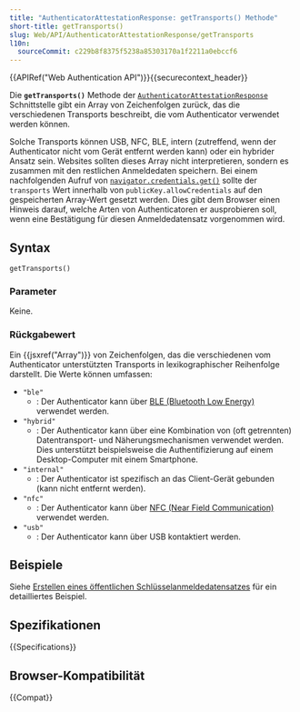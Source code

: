 ```yaml
---
title: "AuthenticatorAttestationResponse: getTransports() Methode"
short-title: getTransports()
slug: Web/API/AuthenticatorAttestationResponse/getTransports
l10n:
  sourceCommit: c229b8f8375f5238a85303170a1f2211a0ebccf6
---
```


{{APIRef("Web Authentication API")}}{{securecontext_header}}

Die **`getTransports()`** Methode der [`AuthenticatorAttestationResponse`](/de/docs/Web/API/AuthenticatorAttestationResponse) Schnittstelle gibt ein Array von Zeichenfolgen zurück, das die verschiedenen Transports beschreibt, die vom Authenticator verwendet werden können.

Solche Transports können USB, NFC, BLE, intern (zutreffend, wenn der Authenticator nicht vom Gerät entfernt werden kann) oder ein hybrider Ansatz sein. Websites sollten dieses Array nicht interpretieren, sondern es zusammen mit den restlichen Anmeldedaten speichern. Bei einem nachfolgenden Aufruf von [`navigator.credentials.get()`](/de/docs/Web/API/CredentialsContainer/get) sollte der `transports` Wert innerhalb von `publicKey.allowCredentials` auf den gespeicherten Array-Wert gesetzt werden. Dies gibt dem Browser einen Hinweis darauf, welche Arten von Authenticatoren er ausprobieren soll, wenn eine Bestätigung für diesen Anmeldedatensatz vorgenommen wird.

## Syntax

```js-nolint
getTransports()
```

### Parameter

Keine.

### Rückgabewert

Ein {{jsxref("Array")}} von Zeichenfolgen, das die verschiedenen vom Authenticator unterstützten Transports in lexikographischer Reihenfolge darstellt.
Die Werte können umfassen:

- `"ble"`
  - : Der Authenticator kann über [BLE (Bluetooth Low Energy)](https://en.wikipedia.org/wiki/Bluetooth_Low_Energy) verwendet werden.
- `"hybrid"`
  - : Der Authenticator kann über eine Kombination von (oft getrennten) Datentransport- und Näherungsmechanismen verwendet werden. Dies unterstützt beispielsweise die Authentifizierung auf einem Desktop-Computer mit einem Smartphone.
- `"internal"`
  - : Der Authenticator ist spezifisch an das Client-Gerät gebunden (kann nicht entfernt werden).
- `"nfc"`
  - : Der Authenticator kann über [NFC (Near Field Communication)](https://en.wikipedia.org/wiki/Near-field_communication) verwendet werden.
- `"usb"`
  - : Der Authenticator kann über USB kontaktiert werden.

## Beispiele

Siehe [Erstellen eines öffentlichen Schlüsselanmeldedatensatzes](/de/docs/Web/API/CredentialsContainer/create#creating_a_public_key_credential) für ein detailliertes Beispiel.

## Spezifikationen

{{Specifications}}

## Browser-Kompatibilität

{{Compat}}
